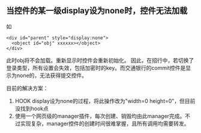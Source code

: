 ## 当控件的某一级display设为none时，控件无法加载 ##

如
```
<div id="parent" style="display:none">
  <object id="obj" xxxxxx></object>
</div>
```
此时obj将不会加载。重新显示时控件会重新初始化。
因此，在招行中，若切换了登录类型，所有设置会失效，包括加密时的key。而交通银行的commit控件是显示为none的，无法获得提交控件。

目前的解决方案：
1. HOOK display设为none的过程，将此操作改为"width=0 height=0"，但目前没找到hook点
2. 使用一个网页级的manager插件，每次创建、销毁均由此manager完成。不过实现复杂，manager控件的创建时间很难掌握，且所有调用均需要转发。
